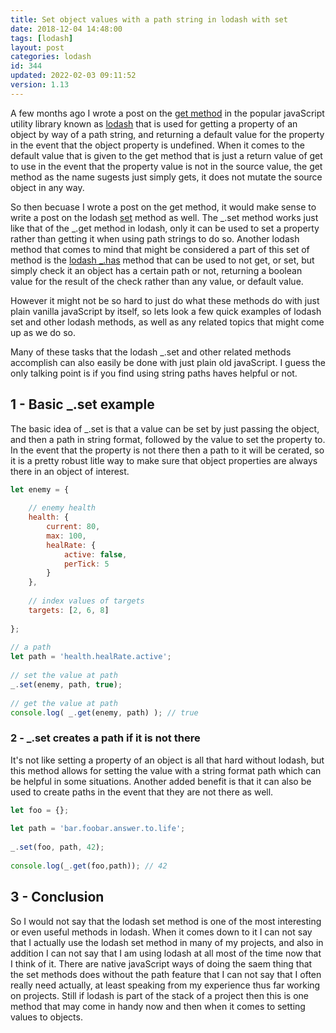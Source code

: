 ```yaml
---
title: Set object values with a path string in lodash with set
date: 2018-12-04 14:48:00
tags: [lodash]
layout: post
categories: lodash
id: 344
updated: 2022-02-03 09:11:52
version: 1.13
---
```


A few months ago I wrote a post on the [get method](/2018/09/24/lodash_get/) in the popular javaScript utility library known as [lodash](https://lodash.com/) that is used for getting a property of an object by way of a path string, and returning a default value for the property in the event that the object property is undefined. When it comes to the default value that is given to the get method that is just a return value of get to use in the event that the property value is not in the source value, the get method as the name sugests just simply gets, it does not mutate the source object in any way.

So then becuase I wrote a post on the get method, it would make sense to write a post on the lodash [set](https://lodash.com/docs/4.17.10#set) method as well. The \_.set method works just like that of the \_.get method in lodash, only it can be used to set a property rather than getting it when using path strings to do so. Another lodash method that comes to mind that might be considered a part of this set of method is the [lodash \_.has](/2019/05/15/lodash_has/) method that can be used to not get, or set, but simply check it an object has a certain path or not, returning a boolean value for the result of the check rather than any value, or default value.

However it might not be so hard to just do what these methods do with just plain vanilla javaScript by itself, so lets look a few quick examples of lodash set and other lodash methods, as well as any related topics that might come up as we do so.

<!-- more -->

Many of these tasks that the lodash \_.set and other related methods accomplish can also easily be done with just plain old javaScript. I guess the only talking point is if you find using string paths haves helpful or not.

## 1 - Basic \_.set example

The basic idea of \_.set is that a value can be set by just passing the object, and then a path in string format, followed by the value to set the property to. In the event that the property is not there then a path to it will be cerated, so it is a pretty robust litle way to make sure that object properties are always there in an object of interest.

```js
let enemy = {
 
    // enemy health
    health: {
        current: 80,
        max: 100,
        healRate: {
            active: false,
            perTick: 5
        }
    },
 
    // index values of targets
    targets: [2, 6, 8]
 
};
 
// a path
let path = 'health.healRate.active';
 
// set the value at path
_.set(enemy, path, true);
 
// get the value at path
console.log( _.get(enemy, path) ); // true
```

### 2 - \_.set creates a path if it is not there

It's not like setting a property of an object is all that hard without lodash, but this method allows for setting the value with a string format path which can be helpful in some situations. Another added benefit is that it can also be used to create paths in the event that they are not there as well.

```js
let foo = {};
 
let path = 'bar.foobar.answer.to.life';
 
_.set(foo, path, 42);
 
console.log(_.get(foo,path)); // 42
```

## 3 - Conclusion

So I would not say that the lodash set method is one of the most interesting or even useful methods in lodash. When it comes down to it I can not say that I actually use the lodash set method in many of my projects, and also in addition I can not say that I am using lodash at all most of the time now that I think of it. There are native javaScript ways of doing the saem thing that the set methods does without the path feature that I can not say that I often really need actually, at least speaking from my experience thus far working on projects. Still if lodash is part of the stack of a project then this is one method that may come in handy now and then when it comes to setting values to objects.